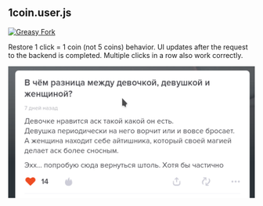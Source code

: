 ## 1coin.user.js

[![Greasy Fork](https://img.shields.io/badge/dynamic/json?color=success&label=Greasy%20Fork&query=%24.version&url=https%3A%2F%2Frunkit.io%2Fmysticflute%2Fuserscripts%2Fbranches%2Fmaster%2Fgreasyfork%2F422546)](https://greasyfork.org/ru/scripts/422546-askfmforhumans-1coin)

Restore 1 click = 1 coin (not 5 coins) behavior. UI updates after the request to the backend is completed. Multiple clicks in a row also work correctly.

![Script demo GIF](imgs/1coin-1.gif)
